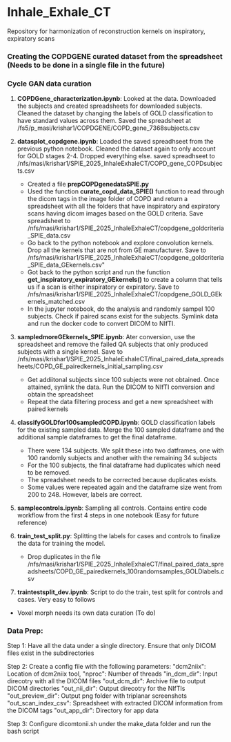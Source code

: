 # Inhale_Exhale_CT
Repository for harmonization of reconstruction kernels on inspiratory, expiratory scans

### Creating the COPDGENE curated dataset from the spreadsheet (Needs to be done in a single file in the future)
### Cycle GAN data curation
1) **COPDGene_characterization.ipynb**: Looked at the data. Downloaded the subjects and created spreadsheets for downloaded subjects. Cleaned the dataset by changing the labels of GOLD classification to have standard values across them. Saved the spreadsheet at /fs5/p_masi/krishar1/COPDGENE/COPD_gene_7368subjects.csv

2) **datasplot_copdgene.ipynb**: Loaded the saved spreadhseet from the previous python notebook. Cleaned the dataset again to only account for GOLD stages 2-4. Dropped everything else. saved spreadhseet to /nfs/masi/krishar1/SPIE_2025_InhaleExhaleCT/COPD_gene_COPDsubjects.csv
    - Created a file **prepCOPDgenedataSPIE.py**
    - Used the function **curate_copd_data_SPIE()** function to read through the dicom tags in the image folder of COPD and return a spreadsheet with all the folders that have inspiratory and expiratory scans having dicom images based on the GOLD criteria. Save spreadsheet to /nfs/masi/krishar1/SPIE_2025_InhaleExhaleCT/copdgene_goldcriteria_SPIE_data.csv
    -  Go back to the python notebook and explore convolution kernels. Drop all the kernels that are not from GE manufacturer. Save to /nfs/masi/krishar1/SPIE_2025_InhaleExhaleCT/copdgene_goldcriteria_SPIE_data_GEkernels.csv"
    - Got back to the python script and run the function **get_inspiratory_expiratory_GEkernels()** to create a column that tells us if a scan is either inspiratory or expiratory. Save to /nfs/masi/krishar1/SPIE_2025_InhaleExhaleCT/copdgene_GOLD_GEkernels_matched.csv
    - In the jupyter notebook, do the analysis and randomly sampel 100 subjects. Check if paired scans exist for the subjects. Symlink data and run the docker code to convert DICOM to NIfTI. 

3) **sampledmoreGEkernels_SPIE.ipynb**: Ater conversion, use the spreadsheet and remove the failed QA subjects that only produced subjects with a single kernel. Save to /nfs/masi/krishar1/SPIE_2025_InhaleExhaleCT/final_paired_data_spreadsheets/COPD_GE_pairedkernels_initial_sampling.csv
    - Get addiitonal subjects since 100 subjects were not obtained. Once attained, synlink the data. Run the DICOM to NIfTI conversion and obtain the spreadsheet
    - Repeat the data filtering process and get a new spreadsheet with paired kernels 

4) **classifyGOLDfor100sampledCOPD.ipynb**: GOLD classification labels for the existing sampled data. Merge the 100 sampled dataframe and the additional sample dataframes to get the final dataframe. 
    - There were 134 subjects. We split these into two datframes, one with 100 randomly subjects and another with the remaining 34 subjects
    - For the 100 subjects, the final dataframe had duplicates which need to be removed.
    - The spreadsheet needs to be corrected because duplicates exists. 
    - Some values were repeated again and the dataframe size went from 200 to 248. However, labels are correct.

5) **samplecontrols.ipynb**: Sampling all controls. Contains entire code workflow from the first 4 steps in one notebook (Easy for future reference)

6) **train_test_split.py**: Splitting the labels for cases and controls to finalize the data for training the model.
    - Drop duplicates in the file /nfs/masi/krishar1/SPIE_2025_InhaleExhaleCT/final_paired_data_spreadsheets/COPD_GE_pairedkernels_100randomsamples_GOLDlabels.csv

7) **traintestsplit_dev.ipynb**: Script to do the train, test split for controls and cases. Very easy to follows


- Voxel morph needs its own data curation (To do)



### Data Prep: 
Step 1: Have all the data under a single directory. Ensure that only DICOM files exist in the subdirectories 

Step 2: Create a config file with the following parameters: 
    "dcm2niix": Location of dcm2niix tool,
    "nproc": Number of threads
    "in_dcm_dir": Input direcotry with all the DICOM files
    "out_dcm_dir": Archive file to output DICOM directories
    "out_nii_dir": Output direcotry for the NIfTIs
    "out_preview_dir": Output png folder with triplanar screenshots
    "out_scan_index_csv": Spreadsheet with extracted DICOM information from the DICOM tags
    "out_app_dir": Directory for app data 

Step 3: Configure dicomtonii.sh under the make_data folder and run the bash script